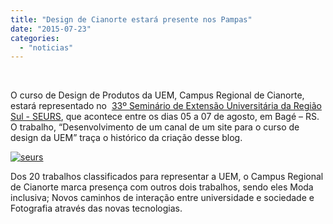 ```yaml
---
title: "Design de Cianorte estará presente nos Pampas"
date: "2015-07-23"
categories: 
  - "noticias"
---
```




 

O curso de Design de Produtos da UEM, Campus Regional de Cianorte, estará representado no  [33º Seminário de Extensão Universitária da Região Sul - SEURS](http://eventos.unipampa.edu.br/seurs2015), que acontece entre os dias 05 a 07 de agosto, em Bagé – RS.  O trabalho, “Desenvolvimento de um canal de um site para o curso de design da UEM” traça o histórico da criação desse blog.

<!-- more -->

[![seurs](/img/antigo/2014/07/seurs.png)](http://eventos.unipampa.edu.br/seurs2015/)

Dos 20 trabalhos classificados para representar a UEM, o Campus Regional de Cianorte marca presença com outros dois trabalhos, sendo eles Moda inclusiva; Novos caminhos de interação entre universidade e sociedade e Fotografia através das novas tecnologias.
